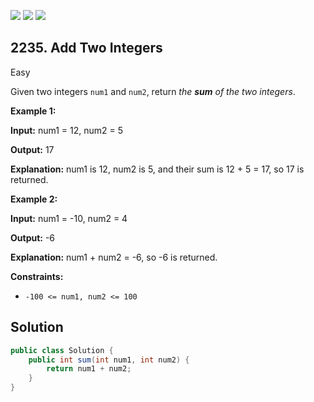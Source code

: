 [![](https://img.shields.io/github/stars/javadev/LeetCode-in-Java?label=Stars&style=flat-square)](https://github.com/javadev/LeetCode-in-Java)
[![](https://img.shields.io/github/forks/javadev/LeetCode-in-Java?label=Fork%20me%20on%20GitHub%20&style=flat-square)](https://github.com/javadev/LeetCode-in-Java/fork)
[![](https://img.shields.io/badge/-LeetCode%20in%20Kotlin-blue?style=flat-square)](https://github.com/javadev/LeetCode-in-Kotlin)

## 2235\. Add Two Integers

Easy

Given two integers `num1` and `num2`, return _the **sum** of the two integers_.

**Example 1:**

**Input:** num1 = 12, num2 = 5

**Output:** 17

**Explanation:** num1 is 12, num2 is 5, and their sum is 12 + 5 = 17, so 17 is returned.

**Example 2:**

**Input:** num1 = -10, num2 = 4

**Output:** -6

**Explanation:** num1 + num2 = -6, so -6 is returned.

**Constraints:**

* `-100 <= num1, num2 <= 100`

## Solution

```java
public class Solution {
    public int sum(int num1, int num2) {
        return num1 + num2;
    }
}
```